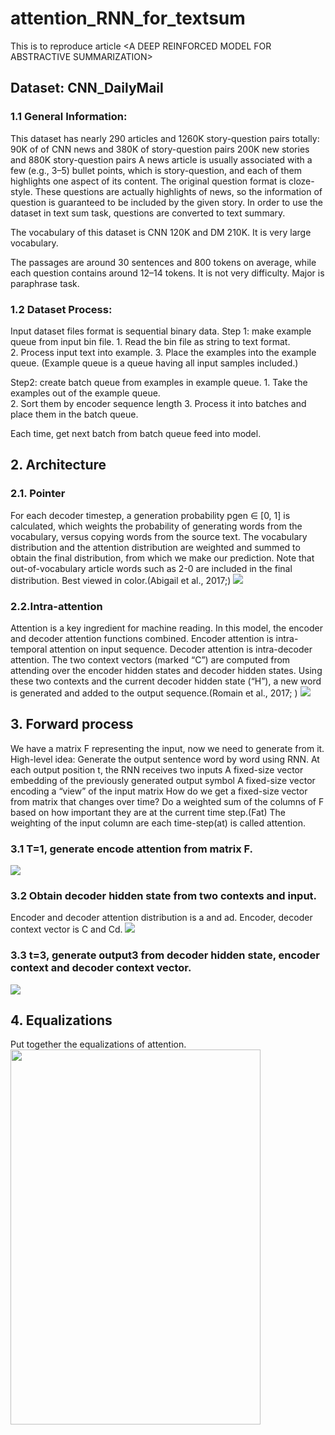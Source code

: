 # attention_RNN_for_textsum
This is to reproduce article &lt;A DEEP REINFORCED MODEL FOR ABSTRACTIVE SUMMARIZATION>
## Dataset: CNN_DailyMail ##
### 1.1 General Information: ###
This dataset has nearly 290 articles and 1260K story-question pairs totally: 
	90K of of CNN news and 380K of story-question pairs
	200K new stories and 880K story-question pairs
A news article is usually associated with a few (e.g., 3–5) bullet points, which is story-question, and each of them highlights one aspect of its content. 
The original question format is cloze-style. These questions are actually highlights of news, so the information of question is guaranteed to be included by the given story. In order to use the dataset in text sum task, questions are converted to text summary.

The vocabulary of this dataset is CNN 120K and DM 210K. It is very large vocabulary.

The passages are around 30 sentences and 800 tokens on average, while each question contains around 12–14 tokens. 
It is not very difficulty. Major is paraphrase task.

### 1.2 Dataset Process: ###

Input dataset files format is sequential binary data.
 Step 1: make example queue from input bin file. 
	1. Read the bin file as string to text format.   
	2. Process  input text into example. 
	3. Place the examples into the example queue. (Example queue is a queue having all input samples included.) 

Step2: create batch queue from examples in example queue.
	1. Take the examples out of the example queue.  
	2. Sort them by encoder sequence length
	3. Process it into batches and place them in the batch queue. 

Each time, get next batch from batch queue feed into model. 
## 2. Architecture ##
### 2.1. Pointer ###
For each decoder timestep,  a generation probability pgen ∈ [0, 1] is calculated, which weights the probability of generating words from the vocabulary, versus copying words from the source text. The vocabulary distribution and the attention distribution are weighted and summed to obtain the final distribution, from which we make our prediction. Note that out-of-vocabulary article words such as 2-0 are included in the final distribution. Best viewed in color.(Abigail et al., 2017;<Get To The Point: Summarization with Pointer-Generator Networks>)	
![](images/nn_textsum_guider_1.png)


### 2.2.Intra-attention ###
Attention is a key ingredient for machine reading. In this model,  the encoder and decoder attention functions combined. Encoder attention is intra-temporal attention on input sequence. Decoder attention is intra-decoder attention. The two context vectors (marked “C”) are computed from attending over the encoder hidden states and decoder hidden states. Using these two contexts and the current decoder hidden state (“H”), a new word is generated and added to the output sequence.(Romain et al., 2017; <A deep reinforced model for abstractive summarization >)
![](images/nn_textsum_guider_2.png)
	
## 3. Forward process ##
We have a matrix F representing  the input, now we need to generate from it.
High-level idea:
Generate the output sentence word by word using RNN.
At each output position t, the RNN receives two inputs
	 A fixed-size vector embedding of the previously generated output symbol
	 A fixed-size vector encoding a “view” of the input matrix
How do we get a fixed-size vector from matrix that changes over time?
	Do a weighted sum of the columns of F based on how important they are at the current time step.(Fat) 
	The weighting of the input column are each time-step(at) is called attention.

### 3.1 T=1, generate encode attention from matrix F. ###
![](images/nn_textsum_guider_3.png)
### 3.2  Obtain decoder hidden state from two contexts and input. ###
Encoder and decoder attention distribution is a and ad.  Encoder, decoder context vector is C and Cd.
![](images/nn_textsum_guider_4.png)
### 3.3  t=3, generate output3 from decoder hidden state, encoder context and decoder context vector. ###
![](images/nn_textsum_guider_5.png)

## 4. Equalizations ##
Put  together the equalizations of attention. 
<img src="images/nn_textsum_guider_6.png" width="400" height="600">

	
